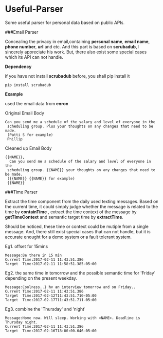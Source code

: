# Useful-Parser
Some useful parser for personal data based  on public APIs.

###Email Parser

Concealing the privacy in email,containing **personal name**, **email name**, **phone number**, **url** and etc.
And this part is based on **scrubadub**, I sincerely appreciate his work. But, there also exist some special cases which its API can not handle.           

**Dependency**

if you have not install **scrubadub** before, you shall pip install it

```
pip install scrubadub
```

**Example** 

used the email data from **enron**
   
   
Original Email Body
```
Can you send me a schedule of the salary and level of everyone in the 
 scheduling group. Plus your thoughts on any changes that need to be made. 
 (Patti S for example)
 Phillip
```
 
Cleaned up Email Body
```
{{NAME}},
  Can you send me a schedule of the salary and level of everyone in the 
 scheduling group. {{NAME}} your thoughts on any changes that need to be made. 
 ({{NAME}} {{NAME}} for example)
 {{NAME}} 
 ```

###Time Parser

Extract the time component from the daily used texting messages. Based on the current time, it could simply judge whether the message is related to the time by **containTime** , extract the time context of the message by **getTimeContext** and semantic target time by **extractTime**.

Should be noticed, these time or context could be mutiple from a single message. And, there still exist special cases that can not handle, but it is accurate enought for a demo system or a fault tolerant system.

Eg1. offset for 15mins
```
Message:Be there in 15 min
Current Time:2017-02-11 11:43:51.386 
Target  Time:2017-02-11 11:58:51.385-05:00
```

Eg2. the same time in tomorrow and the possible semantic time for 'Friday' depending on the present weekday.
```
Message:Coolness..I hv an interview tomorrow and on Friday..
Current Time:2017-02-11 11:43:51.386 
Target  Time:2017-02-12T11:43:51.710-05:00
Target  Time:2017-02-17T11:43:51.711-05:00
```


Eg3. combine the 'Thursday' and 'night'
```
Message:Home now. Will sleep. Working with <NAME>. Deadline is Thursday night.
Current Time:2017-02-11 11:43:51.386 
Target  Time:2017-02-16T18:00:00.646-05:00
```
